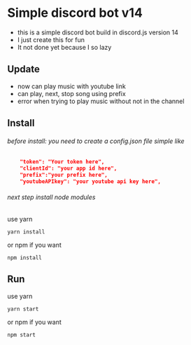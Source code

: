 # Simple discord bot v14

<!-- description -->

-   this is a simple discord bot build in discord.js version 14
-   I just create this for fun
-   It not done yet because I so lazy

## Update

-   now can play music with youtube link
-   can play, next, stop song using prefix
-   error when trying to play music without not in the channel

## Install

###### before install: you need to create a config.json file simple like

```json
    "token": "Your token here",
    "clientId": "your app id here",
    "prefix":"your prefix here",
    "youtubeAPIkey": "your youtube api key here",
```

###### next step install node modules

use yarn

```yarn
yarn install
```

or npm if you want

```npm
npm install
```

## Run

use yarn

```yarn
yarn start
```

or npm if you want

```npm
npm start
```
